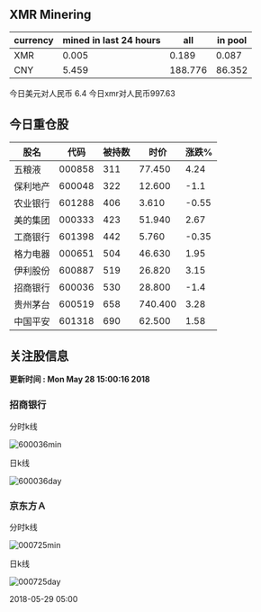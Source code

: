 ## XMR Minering

|currency|mined in last 24 hours|all|in pool|
|---|---|---|---|
|XMR|0.005|0.189|0.087|
|CNY|5.459|188.776|86.352|

今日美元对人民币 6.4	今日xmr对人民币997.63


## 今日重仓股 

|股名|代码|被持数|时价|涨跌%|
|---|---|---|---|---|
|五粮液|000858|311|77.450|4.24|
|保利地产|600048|322|12.600|-1.1|
|农业银行|601288|406|3.610|-0.55|
|美的集团|000333|423|51.940|2.67|
|工商银行|601398|442|5.760|-0.35|
|格力电器|000651|504|46.630|1.95|
|伊利股份|600887|519|26.820|3.15|
|招商银行|600036|530|28.800|-1.4|
|贵州茅台|600519|658|740.400|3.28|
|中国平安|601318|690|62.500|1.58|

## 关注股信息
**更新时间 : Mon May 28 15:00:16 2018**
### 招商银行 
分时k线

![600036min](http://image.sinajs.cn/newchart/min/n/sh600036.gif)

日k线

![600036day](http://image.sinajs.cn/newchart/daily/n/sh600036.gif)

### 京东方Ａ 
分时k线

![000725min](http://image.sinajs.cn/newchart/min/n/sz000725.gif)

日k线

![000725day](http://image.sinajs.cn/newchart/daily/n/sz000725.gif)

2018-05-29 05:00